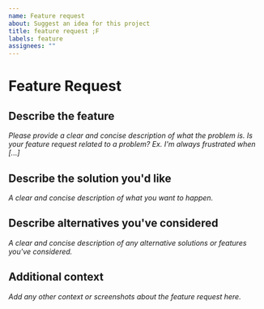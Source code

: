 ```yaml
---
name: Feature request
about: Suggest an idea for this project
title: feature request ;F
labels: feature
assignees: ""
---
```


# Feature Request

## Describe the feature

_Please provide a clear and concise description of what the problem is. Is your feature request related to a problem? Ex. I'm always frustrated when [...]_

## Describe the solution you'd like

_A clear and concise description of what you want to happen._

## Describe alternatives you've considered

_A clear and concise description of any alternative solutions or features you've considered._

## Additional context

_Add any other context or screenshots about the feature request here._
